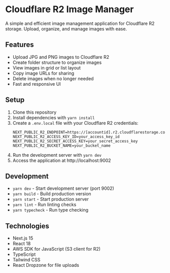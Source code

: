 # Cloudflare R2 Image Manager

A simple and efficient image management application for Cloudflare R2 storage. Upload, organize, and manage images with ease.

## Features

- Upload JPG and PNG images to Cloudflare R2
- Create folder structure to organize images
- View images in grid or list layout
- Copy image URLs for sharing
- Delete images when no longer needed
- Fast and responsive UI

## Setup

1. Clone this repository
2. Install dependencies with `yarn install`
3. Create a `.env.local` file with your Cloudflare R2 credentials:
   ```
   NEXT_PUBLIC_R2_ENDPOINT=https://[accountid].r2.cloudflarestorage.com
   NEXT_PUBLIC_R2_ACCESS_KEY_ID=your_access_key_id
   NEXT_PUBLIC_R2_SECRET_ACCESS_KEY=your_secret_access_key
   NEXT_PUBLIC_R2_BUCKET_NAME=your_bucket_name
   ```
4. Run the development server with `yarn dev`
5. Access the application at http://localhost:9002

## Development

- `yarn dev` - Start development server (port 9002)
- `yarn build` - Build production version
- `yarn start` - Start production server
- `yarn lint` - Run linting checks
- `yarn typecheck` - Run type checking

## Technologies

- Next.js 15
- React 18
- AWS SDK for JavaScript (S3 client for R2)
- TypeScript
- Tailwind CSS
- React Dropzone for file uploads
